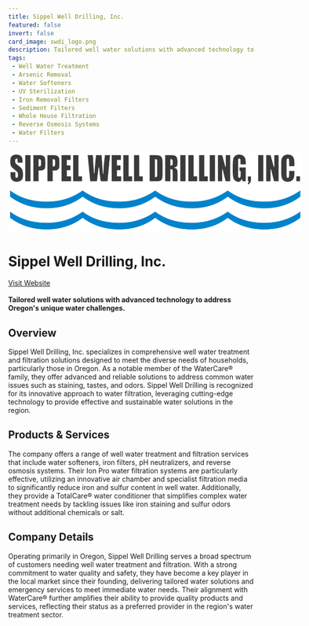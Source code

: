 ```yaml
---
title: Sippel Well Drilling, Inc.
featured: false
invert: false
card_image: swdi_logo.png
description: Tailored well water solutions with advanced technology to address Oregon's unique water challenges.
tags: 
 - Well Water Treatment
 - Arsenic Removal
 - Water Softeners
 - UV Sterilization
 - Iron Removal Filters
 - Sediment Filters
 - Whole House Filtration
 - Reverse Osmosis Systems
 - Water Filters
---
```


<div align="center">
<a href="https://www.sippelwelldrilling.com/well-water-treatment/">
<img src="swdi_logo.png" alt="Logo" style="min-width: 200px; max-width: 600px; height: auto;" >
</a>
</div>

# Sippel Well Drilling, Inc.
<a href="https://www.sippelwelldrilling.com/well-water-treatment/">Visit Website</a>
<br>
<br>
**Tailored well water solutions with advanced technology to address Oregon's unique water challenges.**

## Overview
Sippel Well Drilling, Inc. specializes in comprehensive well water treatment and filtration solutions designed to meet the diverse needs of households, particularly those in Oregon. As a notable member of the WaterCare® family, they offer advanced and reliable solutions to address common water issues such as staining, tastes, and odors. Sippel Well Drilling is recognized for its innovative approach to water filtration, leveraging cutting-edge technology to provide effective and sustainable water solutions in the region.
## Products & Services 
The company offers a range of well water treatment and filtration services that include water softeners, iron filters, pH neutralizers, and reverse osmosis systems. Their Ion Pro water filtration systems are particularly effective, utilizing an innovative air chamber and specialist filtration media to significantly reduce iron and sulfur content in well water. Additionally, they provide a TotalCare® water conditioner that simplifies complex water treatment needs by tackling issues like iron staining and sulfur odors without additional chemicals or salt.
## Company Details 
Operating primarily in Oregon, Sippel Well Drilling serves a broad spectrum of customers needing well water treatment and filtration. With a strong commitment to water quality and safety, they have become a key player in the local market since their founding, delivering tailored water solutions and emergency services to meet immediate water needs. Their alignment with WaterCare® further amplifies their ability to provide quality products and services, reflecting their status as a preferred provider in the region's water treatment sector.

